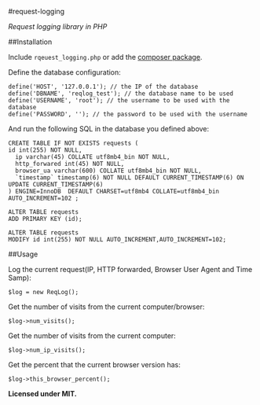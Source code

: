 #request-logging

*Request logging library in PHP*

##Installation

Include `rqeuest_logging.php` or add the [composer package][0].

Define the database configuration:

	define('HOST', '127.0.0.1'); // the IP of the database
	define('DBNAME', 'reqlog_test'); // the database name to be used
	define('USERNAME', 'root'); // the username to be used with the database
	define('PASSWORD', ''); // the password to be used with the username

And run the following SQL in the database you defined above:
	
	CREATE TABLE IF NOT EXISTS requests (
	id int(255) NOT NULL,
	  ip varchar(45) COLLATE utf8mb4_bin NOT NULL,
	  http_forwared int(45) NOT NULL,
	  browser_ua varchar(600) COLLATE utf8mb4_bin NOT NULL,
	  `timestamp` timestamp(6) NOT NULL DEFAULT CURRENT_TIMESTAMP(6) ON UPDATE CURRENT_TIMESTAMP(6)
	) ENGINE=InnoDB  DEFAULT CHARSET=utf8mb4 COLLATE=utf8mb4_bin AUTO_INCREMENT=102 ;
	
	ALTER TABLE requests
	ADD PRIMARY KEY (id);
	
	ALTER TABLE requests
	MODIFY id int(255) NOT NULL AUTO_INCREMENT,AUTO_INCREMENT=102;

##Usage

Log the current request(IP, HTTP forwarded, Browser User Agent and Time Samp):

`$log = new ReqLog();`

Get the number of visits from the current computer/browser:

`$log->num_visits();`

Get the number of visits from the current computer:

`$log->num_ip_visits();`

Get the percent that the current browser version has:

`$log->this_browser_percent();`

**Licensed under MIT.**

[0]: https://packagist.org/packages/abbe98/request-
